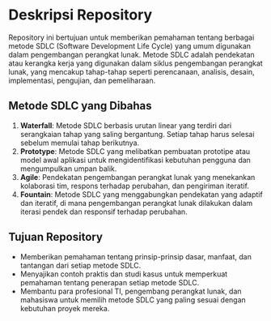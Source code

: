 # Deskripsi Repository

Repository ini bertujuan untuk memberikan pemahaman tentang berbagai metode SDLC (Software Development Life Cycle) yang umum digunakan dalam pengembangan perangkat lunak. Metode SDLC adalah pendekatan atau kerangka kerja yang digunakan dalam siklus pengembangan perangkat lunak, yang mencakup tahap-tahap seperti perencanaan, analisis, desain, implementasi, pengujian, dan pemeliharaan.

## Metode SDLC yang Dibahas

1. **Waterfall**: Metode SDLC berbasis urutan linear yang terdiri dari serangkaian tahap yang saling bergantung. Setiap tahap harus selesai sebelum memulai tahap berikutnya.
2. **Prototype**: Metode SDLC yang melibatkan pembuatan prototipe atau model awal aplikasi untuk mengidentifikasi kebutuhan pengguna dan mengumpulkan umpan balik.
3. **Agile**: Pendekatan pengembangan perangkat lunak yang menekankan kolaborasi tim, respons terhadap perubahan, dan pengiriman iteratif.
4. **Fountain**: Metode SDLC yang menggabungkan pendekatan yang adaptif dan iteratif, di mana pengembangan perangkat lunak dilakukan dalam iterasi pendek dan responsif terhadap perubahan.

## Tujuan Repository

- Memberikan pemahaman tentang prinsip-prinsip dasar, manfaat, dan tantangan dari setiap metode SDLC.
- Menyajikan contoh praktis dan studi kasus untuk memperkuat pemahaman tentang penerapan setiap metode SDLC.
- Membantu para profesional TI, pengembang perangkat lunak, dan mahasiswa untuk memilih metode SDLC yang paling sesuai dengan kebutuhan proyek mereka.
